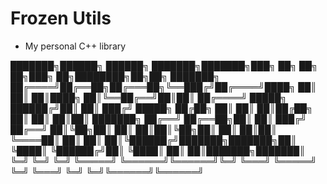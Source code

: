 # Frozen Utils
- My personal C++ library

███████╗██████╗  ██████╗ ███████╗███████╗███╗   ██╗    ██╗   ██╗███╗   ██╗████████╗██╗██╗     ███████╗
██╔════╝██╔══██╗██╔═══██╗╚══███╔╝██╔════╝████╗  ██║    ██║   ██║████╗  ██║╚══██╔══╝██║██║     ██╔════╝
█████╗  ██████╔╝██║   ██║  ███╔╝ █████╗  ██╔██╗ ██║    ██║   ██║██╔██╗ ██║   ██║   ██║██║     ███████╗
██╔══╝  ██╔══██╗██║   ██║ ███╔╝  ██╔══╝  ██║╚██╗██║    ██║   ██║██║╚██╗██║   ██║   ██║██║     ╚════██║
██║     ██║  ██║╚██████╔╝███████╗███████╗██║ ╚████║    ╚██████╔╝██║ ╚████║   ██║   ██║███████╗███████║
╚═╝     ╚═╝  ╚═╝ ╚═════╝ ╚══════╝╚══════╝╚═╝  ╚═══╝     ╚═════╝ ╚═╝  ╚═══╝   ╚═╝   ╚═╝╚══════╝╚══════╝